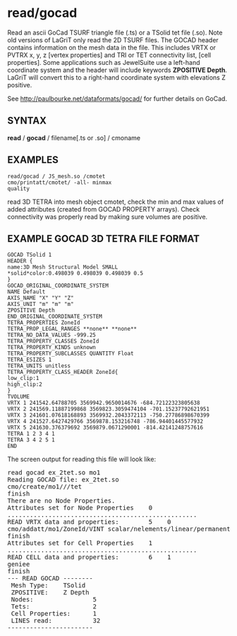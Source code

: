 # read/gocad

Read an ascii GoCad TSURF triangle file (.ts) or a TSolid tet file (.so). Note old versions of LaGriT only read the 2D TSURF files.
The GOCAD header contains information on the mesh data in the file. This includes VRTX or PVTRX x, y, z [vertex properties] and TRI or TET connectivity list, [cell properties]. Some applications such as JewelSuite use a left-hand coordinate system and the header will include keywords **ZPOSITIVE Depth**. LaGriT will convert this to a right-hand coordinate system with elevations Z positive.

See http://paulbourke.net/dataformats/gocad/ for further details on GoCad.
  
## SYNTAX

**read** / **gocad** / filename[.ts or .so] / cmoname


## EXAMPLES

```
read/gocad / JS_mesh.so /cmotet
cmo/printatt/cmotet/ -all- minmax
quality
```

read 3D TETRA into mesh object cmotet, check the min and max values of added attributes (created from GOCAD PROPERTY arrays). Check connectivity was properly read by making sure volumes are positive.


## EXAMPLE GOCAD 3D TETRA FILE FORMAT

```
GOCAD TSolid 1
HEADER {
name:3D Mesh Structural Model SMALL
*solid*color:0.498039 0.498039 0.498039 0.5
}
GOCAD_ORIGINAL_COORDINATE_SYSTEM
NAME Default
AXIS_NAME "X" "Y" "Z"
AXIS_UNIT "m" "m" "m"
ZPOSITIVE Depth
END_ORIGINAL_COORDINATE_SYSTEM
TETRA_PROPERTIES ZoneId
TETRA_PROP_LEGAL_RANGES **none** **none**
TETRA_NO_DATA_VALUES -999.25
TETRA_PROPERTY_CLASSES ZoneId
TETRA_PROPERTY_KINDS unknown
TETRA_PROPERTY_SUBCLASSES QUANTITY Float
TETRA_ESIZES 1
TETRA_UNITS unitless
TETRA_PROPERTY_CLASS_HEADER ZoneId{
low_clip:1
high_clip:2
}
TVOLUME
VRTX 1 241542.64788705 3569942.9650014676 -684.72122323805638
VRTX 2 241569.11887199868 3569823.3059474104 -701.15237792621951
VRTX 3 241601.07618168893 3569932.2043372113 -750.27786898670399
VRTX 4 241527.6427429766 3569878.153216748 -786.94401445577932
VRTX 5 241630.376379692 3569879.0671290001 -814.42141248757616
TETRA 1 2 3 4 1
TETRA 3 4 2 5 1
END
```

The screen output for reading this file will look like:

<pre>
read gocad ex_2tet.so mo1                                                       
Reading GOCAD file: ex_2tet.so                                                  
cmo/create/mo1///tet                                                            
finish                                                                          
There are no Node Properties.                                                   
Attributes set for Node Properties    0                                         
...................................................                             
READ VRTX data and properties:        5    0                                       
cmo/addatt/mo1/ZoneId/VINT scalar/nelements/linear/permanent/gxaf/0.0/          
finish                                                                          
Attributes set for Cell Properties    1                                         
...................................................                             
READ CELL data and properties:        6    1                                       
geniee                                                                          
finish                                                                          
--- READ GOCAD --------                                                         
 Mesh Type:    TSolid                                                           
 ZPOSITIVE:    Z Depth                                                          
 Nodes:                5                                                        
 Tets:                 2                                                        
 Cell Properties:      1                                                          
 LINES read:           32                                                    
-----------------------                   
</pre>
  

  
